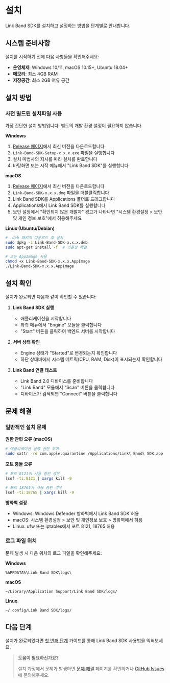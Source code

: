 # 설치

Link Band SDK를 설치하고 설정하는 방법을 단계별로 안내합니다.

## 시스템 준비사항

설치를 시작하기 전에 다음 사항들을 확인해주세요:

- **운영체제**: Windows 10/11, macOS 10.15+, Ubuntu 18.04+
- **메모리**: 최소 4GB RAM
- **저장공간**: 최소 2GB 여유 공간

## 설치 방법

### 사전 빌드된 설치파일 사용

가장 간단한 설치 방법입니다. 별도의 개발 환경 설정이 필요하지 않습니다.

**Windows**
1. [Release 페이지](https://github.com/looxid-labs/link-band-sdk/releases)에서 최신 버전을 다운로드합니다
2. `Link-Band-SDK-Setup-x.x.x.exe` 파일을 실행합니다
3. 설치 마법사의 지시를 따라 설치를 완료합니다
4. 바탕화면 또는 시작 메뉴에서 "Link Band SDK"를 실행합니다

**macOS**
1. [Release 페이지](https://github.com/looxid-labs/link-band-sdk/releases)에서 최신 버전을 다운로드합니다
2. `Link-Band-SDK-x.x.x.dmg` 파일을 더블클릭합니다
3. Link Band SDK를 Applications 폴더로 드래그합니다
4. Applications에서 Link Band SDK를 실행합니다
5. 보안 설정에서 "확인되지 않은 개발자" 경고가 나타나면 "시스템 환경설정 > 보안 및 개인 정보 보호"에서 허용해주세요

**Linux (Ubuntu/Debian)**
```bash
# .deb 패키지 다운로드 후 설치
sudo dpkg -i Link-Band-SDK-x.x.x.deb
sudo apt-get install -f  # 의존성 해결

# 또는 AppImage 사용
chmod +x Link-Band-SDK-x.x.x.AppImage
./Link-Band-SDK-x.x.x.AppImage
```

## 설치 확인

설치가 완료되면 다음과 같이 확인할 수 있습니다:

1. **Link Band SDK 실행**
   - 애플리케이션을 시작합니다
   - 좌측 메뉴에서 "Engine" 모듈을 클릭합니다
   - "Start" 버튼을 클릭하여 백엔드 서버를 시작합니다

2. **서버 상태 확인**
   - Engine 상태가 "Started"로 변경되는지 확인합니다
   - 하단 상태바에서 시스템 메트릭(CPU, RAM, Disk)이 표시되는지 확인합니다

3. **Link Band 연결 테스트**
   - Link Band 2.0 디바이스를 준비합니다
   - "Link Band" 모듈에서 "Scan" 버튼을 클릭합니다
   - 디바이스가 검색되면 "Connect" 버튼을 클릭합니다

## 문제 해결

### 일반적인 설치 문제

**권한 관련 오류 (macOS)**
```bash
# 애플리케이션 실행 권한 부여
sudo xattr -rd com.apple.quarantine /Applications/Link\ Band\ SDK.app
```

**포트 충돌 오류**
```bash
# 포트 8121이 사용 중인 경우
lsof -ti:8121 | xargs kill -9

# 포트 18765가 사용 중인 경우  
lsof -ti:18765 | xargs kill -9
```

**방화벽 설정**
- Windows: Windows Defender 방화벽에서 Link Band SDK 허용
- macOS: 시스템 환경설정 > 보안 및 개인정보 보호 > 방화벽에서 허용
- Linux: ufw 또는 iptables에서 포트 8121, 18765 허용

### 로그 파일 위치

문제 발생 시 다음 위치의 로그 파일을 확인해주세요:

**Windows**
```
%APPDATA%\Link Band SDK\logs\
```

**macOS**
```
~/Library/Application Support/Link Band SDK/logs/
```

**Linux**
```
~/.config/Link Band SDK/logs/
```

## 다음 단계

설치가 완료되었다면 [첫 번째 단계](first-steps.md) 가이드를 통해 Link Band SDK 사용법을 익혀보세요.

> **도움이 필요하신가요?**
> 
> 설치 과정에서 문제가 발생하면 [문제 해결](../examples/faq.md) 페이지를 확인하거나 [GitHub Issues](https://github.com/looxid-labs/link-band-sdk/issues)에 문의해주세요. 